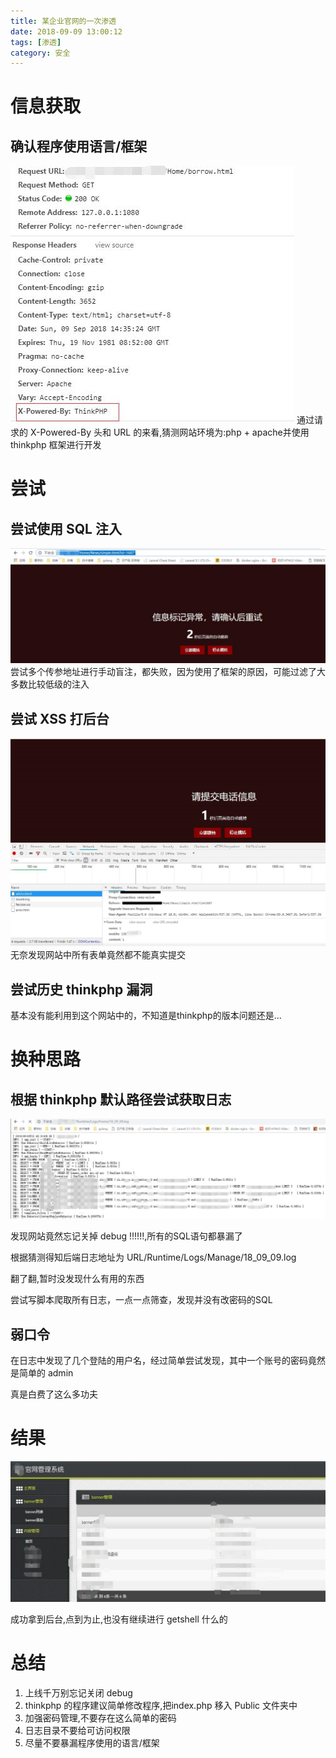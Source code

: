```yaml
---
title: 某企业官网的一次渗透
date: 2018-09-09 13:00:12
tags: [渗透]
category: 安全
---
```

# 信息获取
## 确认程序使用语言/框架
![](/img/2018-09-09/1.jpg)
通过请求的 X-Powered-By 头和 URL 的来看,猜测网站环境为:php + apache并使用 thinkphp 框架进行开发
# 尝试
## 尝试使用 SQL 注入
![](/img/2018-09-09/2.jpg)
尝试多个传参地址进行手动盲注，都失败，因为使用了框架的原因，可能过滤了大多数比较低级的注入
## 尝试 XSS 打后台
![](/img/2018-09-09/3.jpg)
无奈发现网站中所有表单竟然都不能真实提交
## 尝试历史 thinkphp 漏洞
基本没有能利用到这个网站中的，不知道是thinkphp的版本问题还是...

# 换种思路
## 根据 thinkphp 默认路径尝试获取日志
![](/img/2018-09-09/4.jpg)

发现网站竟然忘记关掉 debug !!!!!!,所有的SQL语句都暴漏了

根据猜测得知后端日志地址为 URL/Runtime/Logs/Manage/18_09_09.log

翻了翻,暂时没发现什么有用的东西

尝试写脚本爬取所有日志，一点一点筛查，发现并没有改密码的SQL

## 弱口令

在日志中发现了几个登陆的用户名，经过简单尝试发现，其中一个账号的密码竟然是简单的 admin

真是白费了这么多功夫

# 结果
![](/img/2018-09-09/5.jpg)

成功拿到后台,点到为止,也没有继续进行 getshell 什么的

# 总结

1. 上线千万别忘记关闭 debug
2. thinkphp 的程序建议简单修改程序,把index.php 移入 Public 文件夹中
3. 加强密码管理,不要存在这么简单的密码
4. 日志目录不要给可访问权限
5. 尽量不要暴漏程序使用的语言/框架